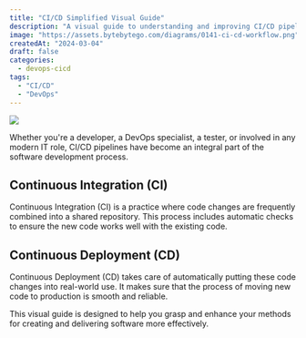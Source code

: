 ```yaml
---
title: "CI/CD Simplified Visual Guide"
description: "A visual guide to understanding and improving CI/CD pipelines."
image: "https://assets.bytebytego.com/diagrams/0141-ci-cd-workflow.png"
createdAt: "2024-03-04"
draft: false
categories:
  - devops-cicd
tags:
  - "CI/CD"
  - "DevOps"
---
```


![](https://assets.bytebytego.com/diagrams/0141-ci-cd-workflow.png)

Whether you're a developer, a DevOps specialist, a tester, or involved in any modern IT role, CI/CD pipelines have become an integral part of the software development process.

## Continuous Integration (CI)

Continuous Integration (CI) is a practice where code changes are frequently combined into a shared repository. This process includes automatic checks to ensure the new code works well with the existing code.

## Continuous Deployment (CD)

Continuous Deployment (CD) takes care of automatically putting these code changes into real-world use. It makes sure that the process of moving new code to production is smooth and reliable.

This visual guide is designed to help you grasp and enhance your methods for creating and delivering software more effectively.
